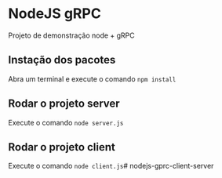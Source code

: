 # NodeJS gRPC

Projeto de demonstração node + gRPC

## Instação dos pacotes
Abra um terminal e execute o comando `npm install` 

## Rodar o projeto server
Execute o comando `node server.js`

## Rodar o projeto client
Execute o comando `node client.js`# nodejs-gprc-client-server
